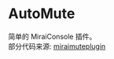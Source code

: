 # AutoMute
简单的 MiraiConsole 插件。<br/>
部分代码来源: [miraimuteplugin](https://github.com/JOYACEpoor/miraimuteplugin)